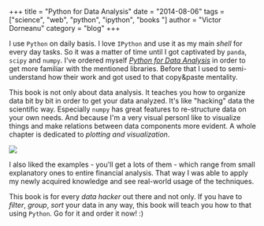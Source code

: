 +++
title = "Python for Data Analysis"
date = "2014-08-06"
tags = ["science", "web", "python", "ipython", "books "]
author = "Victor Dorneanu"
category = "blog"
+++

I use `Python` on daily basis. I love `IPython` and use it as my main *shell* for every day tasks. So it was a matter of time until I got captivated by `panda`, `scipy` and `numpy`. I've ordered myself [*Python for Data Analysis*](http://shop.oreilly.com/product/0636920023784.do) in order to get more familiar with the mentioned libraries. Before that I used to semi-understand how their work and got used to that copy&paste mentality. 

This book is not only about data analysis. It teaches you how to organize data bit by bit in order to get your data analyzed. It's like "hacking" data the scientific way. Especially `numpy` has great features to re-structure data on your own needs. And because I'm a very visual personI like to visualize things and make relations between data components more evident. A whole chapter is dedicated to *plotting and visualization*.

![](/posts/img/2014/82130fa5ef04488358dd08b0a22542cf.jpg)

I also liked the examples - you'll get a lots of them - which range from small explanatory ones to entire financial analysis. That way I was able to apply my newly acquired knowledge and see real-world usage of the techniques.

This book is for every *data hacker* out there and not only. If you have to *filter*, *group*, *sort* your data in any way, this book will teach you how to that using `Python`. Go for it and order it now! :) 
 

  
